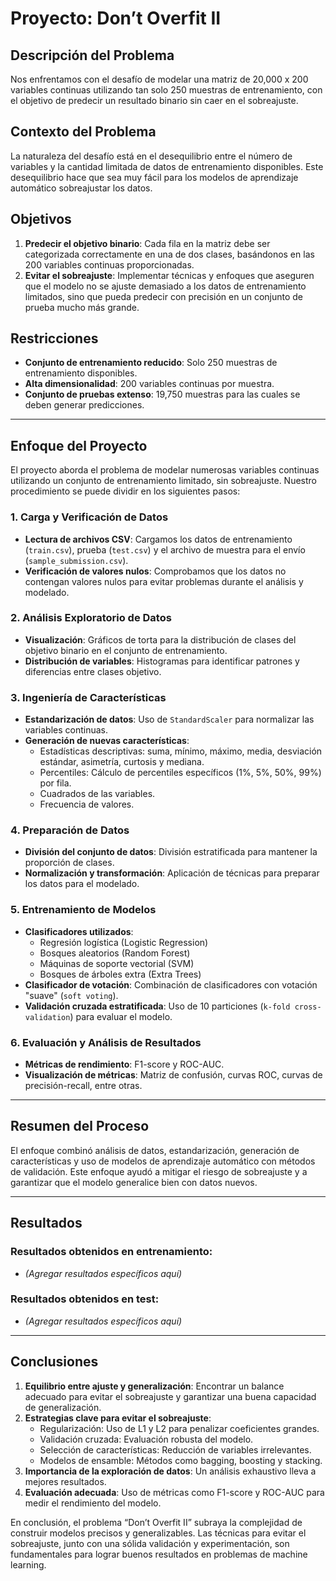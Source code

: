 # Proyecto: Don’t Overfit II

## Descripción del Problema
Nos enfrentamos con el desafío de modelar una matriz de 20,000 x 200 variables continuas utilizando tan solo 250 muestras de entrenamiento, con el objetivo de predecir un resultado binario sin caer en el sobreajuste. 

## Contexto del Problema
La naturaleza del desafío está en el desequilibrio entre el número de variables y la cantidad limitada de datos de entrenamiento disponibles. Este desequilibrio hace que sea muy fácil para los modelos de aprendizaje automático sobreajustar los datos.

## Objetivos
1. **Predecir el objetivo binario**: Cada fila en la matriz debe ser categorizada correctamente en una de dos clases, basándonos en las 200 variables continuas proporcionadas.
2. **Evitar el sobreajuste**: Implementar técnicas y enfoques que aseguren que el modelo no se ajuste demasiado a los datos de entrenamiento limitados, sino que pueda predecir con precisión en un conjunto de prueba mucho más grande.

## Restricciones
- **Conjunto de entrenamiento reducido**: Solo 250 muestras de entrenamiento disponibles.
- **Alta dimensionalidad**: 200 variables continuas por muestra.
- **Conjunto de pruebas extenso**: 19,750 muestras para las cuales se deben generar predicciones.

---

## Enfoque del Proyecto
El proyecto aborda el problema de modelar numerosas variables continuas utilizando un conjunto de entrenamiento limitado, sin sobreajuste. Nuestro procedimiento se puede dividir en los siguientes pasos:

### 1. Carga y Verificación de Datos
- **Lectura de archivos CSV**: Cargamos los datos de entrenamiento (`train.csv`), prueba (`test.csv`) y el archivo de muestra para el envío (`sample_submission.csv`).
- **Verificación de valores nulos**: Comprobamos que los datos no contengan valores nulos para evitar problemas durante el análisis y modelado.

### 2. Análisis Exploratorio de Datos
- **Visualización**: Gráficos de torta para la distribución de clases del objetivo binario en el conjunto de entrenamiento.
- **Distribución de variables**: Histogramas para identificar patrones y diferencias entre clases objetivo.

### 3. Ingeniería de Características
- **Estandarización de datos**: Uso de `StandardScaler` para normalizar las variables continuas.
- **Generación de nuevas características**:
  - Estadísticas descriptivas: suma, mínimo, máximo, media, desviación estándar, asimetría, curtosis y mediana.
  - Percentiles: Cálculo de percentiles específicos (1%, 5%, 50%, 99%) por fila.
  - Cuadrados de las variables.
  - Frecuencia de valores.

### 4. Preparación de Datos
- **División del conjunto de datos**: División estratificada para mantener la proporción de clases.
- **Normalización y transformación**: Aplicación de técnicas para preparar los datos para el modelado.

### 5. Entrenamiento de Modelos
- **Clasificadores utilizados**:
  - Regresión logística (Logistic Regression)
  - Bosques aleatorios (Random Forest)
  - Máquinas de soporte vectorial (SVM)
  - Bosques de árboles extra (Extra Trees)
- **Clasificador de votación**: Combinación de clasificadores con votación "suave" (`soft voting`).
- **Validación cruzada estratificada**: Uso de 10 particiones (`k-fold cross-validation`) para evaluar el modelo.

### 6. Evaluación y Análisis de Resultados
- **Métricas de rendimiento**: F1-score y ROC-AUC.
- **Visualización de métricas**: Matriz de confusión, curvas ROC, curvas de precisión-recall, entre otras.

---

## Resumen del Proceso
El enfoque combinó análisis de datos, estandarización, generación de características y uso de modelos de aprendizaje automático con métodos de validación. Este enfoque ayudó a mitigar el riesgo de sobreajuste y a garantizar que el modelo generalice bien con datos nuevos.

---

## Resultados
### Resultados obtenidos en entrenamiento:
- *(Agregar resultados específicos aquí)*

### Resultados obtenidos en test:
- *(Agregar resultados específicos aquí)*

---

## Conclusiones
1. **Equilibrio entre ajuste y generalización**: Encontrar un balance adecuado para evitar el sobreajuste y garantizar una buena capacidad de generalización.
2. **Estrategias clave para evitar el sobreajuste**:
   - Regularización: Uso de L1 y L2 para penalizar coeficientes grandes.
   - Validación cruzada: Evaluación robusta del modelo.
   - Selección de características: Reducción de variables irrelevantes.
   - Modelos de ensamble: Métodos como bagging, boosting y stacking.
3. **Importancia de la exploración de datos**: Un análisis exhaustivo lleva a mejores resultados.
4. **Evaluación adecuada**: Uso de métricas como F1-score y ROC-AUC para medir el rendimiento del modelo.

En conclusión, el problema “Don’t Overfit II” subraya la complejidad de construir modelos precisos y generalizables. Las técnicas para evitar el sobreajuste, junto con una sólida validación y experimentación, son fundamentales para lograr buenos resultados en problemas de machine learning.


